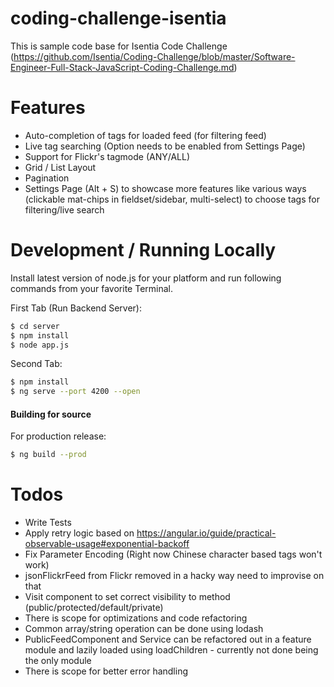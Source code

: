 # coding-challenge-isentia

This is sample code base for Isentia Code Challenge (https://github.com/Isentia/Coding-Challenge/blob/master/Software-Engineer-Full-Stack-JavaScript-Coding-Challenge.md)

# Features

  - Auto-completion of tags for loaded feed (for filtering feed)
  - Live tag searching (Option needs to be enabled from Settings Page)
  - Support for Flickr's tagmode (ANY/ALL)
  - Grid / List Layout
  - Pagination
  - Settings Page (Alt + S) to showcase more features like various ways (clickable mat-chips in fieldset/sidebar, multi-select) to choose tags for filtering/live search


# Development / Running Locally

Install latest version of node.js for your platform and run following commands from your favorite Terminal.

First Tab (Run Backend Server):
```sh
$ cd server
$ npm install
$ node app.js
```

Second Tab:
```sh
$ npm install
$ ng serve --port 4200 --open
```

#### Building for source
For production release:
```sh
$ ng build --prod
```


# Todos

 - Write Tests
 - Apply retry logic based on https://angular.io/guide/practical-observable-usage#exponential-backoff
 - Fix Parameter Encoding (Right now Chinese character based tags won't work)
 - jsonFlickrFeed from Flickr removed in a hacky way need to improvise on that
 - Visit component to set correct visibility to method (public/protected/default/private)
 - There is scope for optimizations and code refactoring
 - Common array/string operation can be done using lodash
 - PublicFeedComponent and Service can be refactored out in a feature module and lazily loaded using loadChildren - currently not done being the only module
 - There is scope for better error handling
